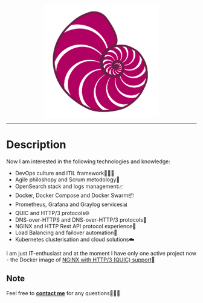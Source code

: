 <center><img align="center" alt="ammnt's logo" src="https://raw.githubusercontent.com/ammnt/ammnt/main/ammnt_logo.png" /></center>

***

# Description

Now I am interested in the following technologies and knowledge:
- DevOps culture and ITIL framework👨🏻‍💻
- Agile philoshopy and Scrum metodology💼
- OpenSearch stack and logs management📈
- Docker, Docker Compose and Docker Swarm📦
- Prometheus, Grafana and Graylog services📊
- QUIC and HTTP/3 protocols🌐
- DNS-over-HTTPS and DNS-over-HTTP/3 protocols🔐
- NGINX and HTTP Rest API protocol experience📡
- Load Balancing and failover automation🧱
- Kubernetes clusterisation and cloud solutions☁️

I am just IT-enthusiast and at the moment I have only one active project now - the Docker image of <a href="https://hub.docker.com/r/ammnt/nginx">NGINX with HTTP/3 (QUIC) support</a>👀


## Note

Feel free to <b><a href="mailto:admin@msftcnsi.com">contact me</a></b> for any questions🙋🏻‍♂️
